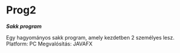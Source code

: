 # Prog2

***Sakk program***

Egy hagyományos sakk program, amely kezdetben 2 személyes lesz.
Platform: PC
Megvalósítás: JAVAFX
